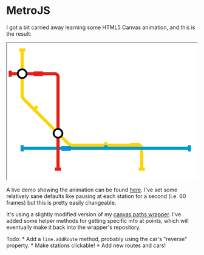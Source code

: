 MetroJS
========

I got a bit carried away learning some HTML5 Canvas animation, and this is the result:

![screenshot](screenshot.png)

A live demo showing the animation can be found [here](http://metro.bede.io). I've set some relatively sane
defaults like pausing at each station for a second (i.e. 60 frames) but this is pretty easily changeable.

It's using a slightly modified version of my [canvas paths wrapper](https://github.com/bedekelly/canvaspaths).
I've added some helper methods for getting specific info at points, which will eventually make it back into
the wrapper's repository.

Todo:
	* Add a `line.addRoute` method, probably using the car's "reverse" property.
	* Make stations clickable!
	* Add new routes and cars!